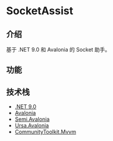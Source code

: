 ﻿# SocketAssist

## 介绍

基于 .NET 9.0 和 Avalonia 的 Socket 助手。

## 功能

## 技术栈

- [.NET 9.0](https://dotnet.microsoft.com/en-us/download/dotnet/9.0)
- [Avalonia](https://github.com/avaloniaui/avalonia)
- [Semi.Avalonia](https://github.com/irihitech/Semi.Avalonia)
- [Ursa.Avalonia](https://github.com/irihitech/Ursa.Avalonia)
- [CommunityToolkit.Mvvm](https://learn.microsoft.com/zh-cn/dotnet/communitytoolkit/mvvm/)
